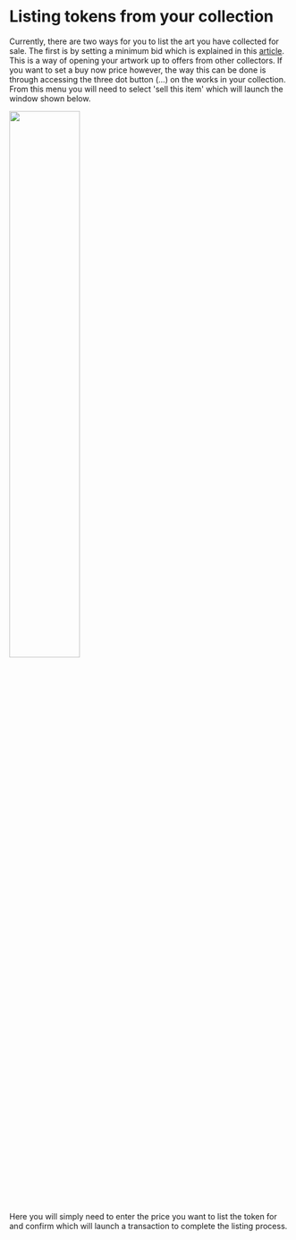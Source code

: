 # Listing tokens from your collection

Currently, there are two ways for you to list the art you have collected for sale. The first is by setting a minimum bid which is explained in this [article](/guide/setting-a-minimum-bid). This is a way of opening your artwork up to offers from other collectors. If you want to set a buy now price however, the way this can be done is through accessing the three dot button (...) on the works in your collection. From this menu you will need to select 'sell this item' which will launch the window shown below.

 <img src="https://storage.googleapis.com/public-blog-asset/doc-site/sell-this-item-modal.png" width="50%"> 

Here you will simply need to enter the price you want to list the token for and confirm which will launch a transaction to complete the listing process.


